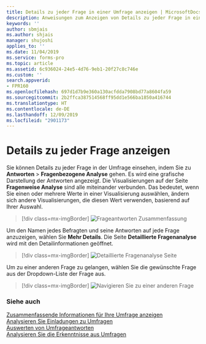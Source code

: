 ```yaml
---
title: Details zu jeder Frage in einer Umfrage anzeigen | MicrosoftDocs
description: Anweisungen zum Anzeigen von Details zu jeder Frage in einer Umfrage
keywords: ''
author: sbmjais
ms.author: shjais
manager: shujoshi
applies_to: ''
ms.date: 11/04/2019
ms.service: forms-pro
ms.topic: article
ms.assetid: 6c936024-24e5-4d76-9eb1-20f27c8c746e
ms.custom: ''
search.appverid:
- FPR160
ms.openlocfilehash: 697d1d7b9e360a130acfdda7908bd77a8604fa59
ms.sourcegitcommit: 2b2ffca387514568ff95dd1e566ba1850a416744
ms.translationtype: HT
ms.contentlocale: de-DE
ms.lasthandoff: 12/09/2019
ms.locfileid: "2901173"
---
```

# <a name="view-details-for-each-question"></a>Details zu jeder Frage anzeigen

Sie können Details zu jeder Frage in der Umfrage einsehen, indem Sie zu **Antworten** &gt; **Fragenbezogene Analyse** gehen. Es wird eine grafische Darstellung der Antworten angezeigt. Die Visualisierungen auf der Seite **Fragenweise Analyse** sind alle miteinander verbunden. Das bedeutet, wenn Sie einen oder mehrere Werte in einer Visualisierung auswählen, ändern sich andere Visualisierungen, die diesen Wert verwenden, basierend auf Ihrer Auswahl.

> [!div class=mx-imgBorder]
> ![Frageantworten Zusammenfassung](media/ques-responses.png "Zusammenfassung der Antworten auf Fragen")

Um den Namen jedes Befragten und seine Antworten auf jede Frage anzuzeigen, wählen Sie **Mehr Details**. Die Seite **Detaillierte Fragenanalyse** wird mit den Detailinformationen geöffnet.

> [!div class=mx-imgBorder]
> ![Detaillierte Fragenanalyse Seite](media/detail-ques-analysis.png "Detaillierte Seite zur Fragenanalyse")

Um zu einer anderen Frage zu gelangen, wählen Sie die gewünschte Frage aus der Dropdown-Liste der Frage aus.

> [!div class=mx-imgBorder]
> ![Navigieren Sie zu einer anderen Frage](media/navigate-ques.png "Zu einer anderen Frage navigieren")

### <a name="see-also"></a>Siehe auch

[Zusammenfassende Informationen für Ihre Umfrage anzeigen](view-summary-information.md)<br>
[Analysieren Sie Einladungen zu Umfragen](analyze-survey-invitations.md)<br>
[Auswerten von Umfrageantworten](analyze-survey-responses.md)<br>
[Analysieren Sie die Erkenntnisse aus Umfragen](analyze-survey-insights.md)
